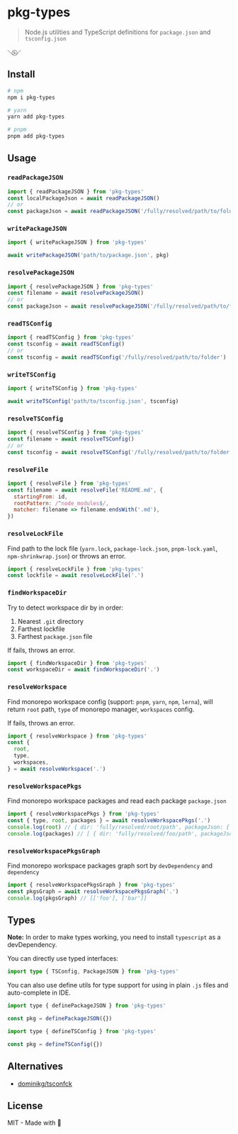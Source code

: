 # pkg-types

> Node.js utilities and TypeScript definitions for `package.json` and `tsconfig.json`

```
＼⍩⃝／
```

## Install

```sh
# npm
npm i pkg-types

# yarn
yarn add pkg-types

# pnpm
pnpm add pkg-types
```

## Usage

### `readPackageJSON`

```js
import { readPackageJSON } from 'pkg-types'
const localPackageJson = await readPackageJSON()
// or
const packageJson = await readPackageJSON('/fully/resolved/path/to/folder')
```

### `writePackageJSON`

```js
import { writePackageJSON } from 'pkg-types'

await writePackageJSON('path/to/package.json', pkg)
```

### `resolvePackageJSON`

```js
import { resolvePackageJSON } from 'pkg-types'
const filename = await resolvePackageJSON()
// or
const packageJson = await resolvePackageJSON('/fully/resolved/path/to/folder')
```

### `readTSConfig`

```js
import { readTSConfig } from 'pkg-types'
const tsconfig = await readTSConfig()
// or
const tsconfig = await readTSConfig('/fully/resolved/path/to/folder')
```

### `writeTSConfig`

```js
import { writeTSConfig } from 'pkg-types'

await writeTSConfig('path/to/tsconfig.json', tsconfig)
```

### `resolveTSConfig`

```js
import { resolveTSConfig } from 'pkg-types'
const filename = await resolveTSConfig()
// or
const tsconfig = await resolveTSConfig('/fully/resolved/path/to/folder')
```

### `resolveFile`

```js
import { resolveFile } from 'pkg-types'
const filename = await resolveFile('README.md', {
  startingFrom: id,
  rootPattern: /^node_modules$/,
  matcher: filename => filename.endsWith('.md'),
})
```

### `resolveLockFile`

Find path to the lock file (`yarn.lock`, `package-lock.json`, `pnpm-lock.yaml`, `npm-shrinkwrap.json`) or throws an error.

```js
import { resolveLockFile } from 'pkg-types'
const lockfile = await resolveLockFile('.')
```

### `findWorkspaceDir`

Try to detect workspace dir by in order:

1. Nearest `.git` directory
2. Farthest lockfile
3. Farthest `package.json` file

If fails, throws an error.

```js
import { findWorkspaceDir } from 'pkg-types'
const workspaceDir = await findWorkspaceDir('.')
```

### `resolveWorkspace`

Find monorepo workspace config (support: `pnpm`, `yarn`, `npm`, `lerna`), will return `root` path, `type` of monorepo manager, `workspaces` config.

If fails, throws an error.

```js
import { resolveWorkspace } from 'pkg-types'
const {
  root,
  type,
  workspaces,
} = await resolveWorkspace('.')
```

### `resolveWorkspacePkgs`

Find monorepo workspace packages and read each package `package.json`

```js
import { resolveWorkspacePkgs } from 'pkg-types'
const { type, root, packages } = await resolveWorkspacePkgs('.')
console.log(root) // { dir: 'fully/resolved/root/path', packageJson: { ... } }
console.log(packages) // [ { dir: 'fully/resolved/foo/path', packageJson: { ... } } ]
```

### `resolveWorkspacePkgsGraph`

Find monorepo workspace packages graph sort by `devDependency` and `dependency`

```js
import { resolveWorkspacePkgsGraph } from 'pkg-types'
const pkgsGraph = await resolveWorkspacePkgsGraph('.')
console.log(pkgsGraph) // [['foo'], ['bar']]
```

## Types

**Note:** In order to make types working, you need to install `typescript` as a devDependency.

You can directly use typed interfaces:

```ts
import type { TSConfig, PackageJSON } from 'pkg-types'
```

You can also use define utils for type support for using in plain `.js` files and auto-complete in IDE.

```js
import type { definePackageJSON } from 'pkg-types'

const pkg = definePackageJSON({})
```

```js
import type { defineTSConfig } from 'pkg-types'

const pkg = defineTSConfig({})
```

## Alternatives

- [dominikg/tsconfck](https://github.com/dominikg/tsconfck)

## License

MIT - Made with 💛
